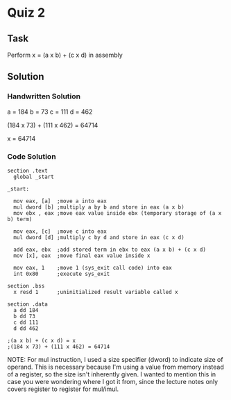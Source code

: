 # Quiz 2

## Task

Perform x = (a x b) + (c x d) in assembly

## Solution

### Handwritten Solution

a = 184
b = 73
c = 111
d = 462

(184 x 73) + (111 x 462) = 64714

x = 64714

### Code Solution

```assembly
section .text
  global _start

_start:

  mov eax, [a]  ;move a into eax
  mul dword [b] ;multiply a by b and store in eax (a x b)
  mov ebx , eax ;move eax value inside ebx (temporary storage of (a x b) term)

  mov eax, [c]  ;move c into eax
  mul dword [d] ;multiply c by d and store in eax (c x d)

  add eax, ebx  ;add stored term in ebx to eax (a x b) + (c x d)
  mov [x], eax  ;move final eax value inside x

  mov eax, 1    ;move 1 (sys_exit call code) into eax
  int 0x80      ;execute sys_exit

section .bss
  x resd 1      ;uninitialized result variable called x

section .data
  a dd 184
  b dd 73
  c dd 111
  d dd 462

;(a x b) + (c x d) = x
;(184 x 73) + (111 x 462) = 64714
```

NOTE: For mul instruction, I used a size specifier (dword) to indicate size of operand.  This is necessary because I'm using a value from memory instead of a register, so the size isn't inherently given.  I wanted to mention this in case you were wondering where I got it from, since the lecture notes only covers register to register for mul/imul.
